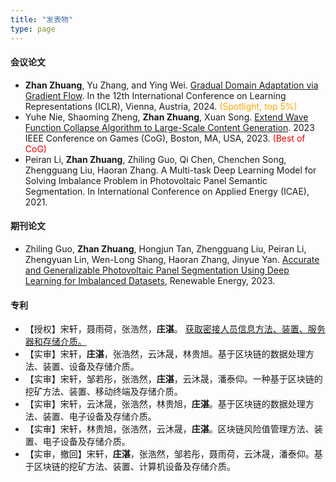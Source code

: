 ```yaml
---
title: "发表物"
type: page
---
```


#### 会议论文

- **Zhan Zhuang**, Yu Zhang, and Ying Wei. [Gradual Domain Adaptation via Gradient Flow](https://openreview.net/forum?id=iTTZFKrlGV). In the 12th International Conference on Learning Representations (ICLR), Vienna, Austria, 2024. <font color="#FFA500"> (Spotlight, top 5%) </font>
- Yuhe Nie, Shaoming Zheng, **Zhan Zhuang**, Xuan Song. [Extend Wave Function Collapse Algorithm to Large-Scale Content Generation](https://ieeexplore.ieee.org/abstract/document/10333214). 2023 IEEE Conference on Games (CoG), Boston, MA, USA, 2023. <font color="#EE0000"> (Best of CoG) </font>
- Peiran Li, **Zhan Zhuang**, Zhiling Guo, Qi Chen, Chenchen Song, Zhengguang Liu, Haoran Zhang. A Multi-task Deep Learning Model for Solving Imbalance Problem in Photovoltaic Panel Semantic Segmentation. In International Conference on Applied Energy (ICAE), 2021.

#### 期刊论文

- Zhiling Guo, **Zhan Zhuang**, Hongjun Tan, Zhengguang Liu, Peiran Li, Zhengyuan Lin, Wen-Long Shang, Haoran Zhang, Jinyue Yan. [Accurate and Generalizable Photovoltaic Panel Segmentation Using Deep Learning for Imbalanced Datasets](https://doi.org/10.1016/j.renene.2023.119471), Renewable Energy, 2023.  

#### 专利

- 【授权】宋轩，聂雨荷，张浩然，**庄湛**。 [获取密接人员信息方法、装置、服务器和存储介质。](https://kc.sustech.edu.cn/handle/2SGJ60CL/561027)
- 【实审】宋轩，**庄湛**，张浩然，云沐晟，林贵旭。基于区块链的数据处理方法、装置、设备及存储介质。
- 【实审】宋轩，邹若彤，张浩然，**庄湛**，云沐晟，潘泰仰。一种基于区块链的挖矿方法、装置、移动终端及存储介质。
- 【实审】宋轩，云沐晟，张浩然，林贵旭，**庄湛**。基于区块链的数据处理方法、装置、电子设备及存储介质。
- 【实审】宋轩，林贵旭，张浩然，云沐晟，**庄湛**。区块链风险值管理方法、装置、电子设备及存储介质。
- 【实审，撤回】宋轩，**庄湛**，张浩然，邹若彤，聂雨荷，云沐晟，潘泰仰。基于区块链的挖矿方法、装置、计算机设备及存储介质。